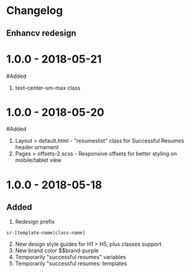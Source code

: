
# Changelog 
## Enhancv redesign

# 1.0.0 - 2018-05-21
#Added 
1. text-center-sm-max class

# 1.0.0 - 2018-05-20
#Added 
1. Layout > default.html   - "resumeslist" class for Successful Resumes header ornament
2. Pages  > offsets-2.scss -  Responsive offsets for better styling on mobile/tablet view

# 1.0.0 - 2018-05-18
## Added 
1. Redesign prefix 
``` 
sr-[template-name|class-name]
```
2. New design style guides for H1 > H5, plus classes support 
3. New brand color $$brand-purple 
4. Temporarily "successful resumes" variables 
5. Temporarily "successful resumes: templates 
